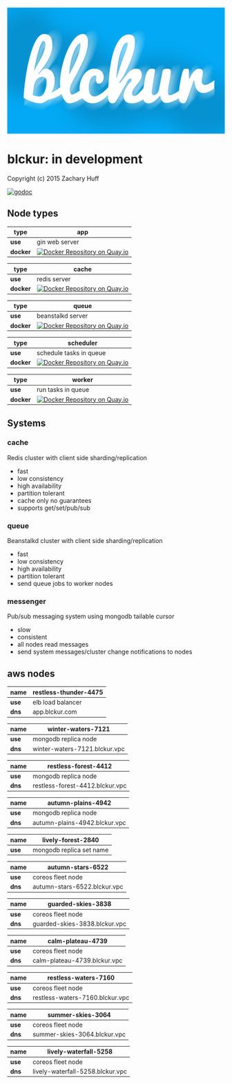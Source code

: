 [![blckur](media/logo.png)](https://github.com/blckur/blckur)

# blckur: in development

Copyright (c) 2015 Zachary Huff

[![godoc](https://godoc.org/github.com/blckur/blckur?status.png)](https://godoc.org/github.com/blckur/blckur)

## Node types

**type**    | app
----------- | -----------
**use**     | gin web server
**docker**  | [![Docker Repository on Quay.io](https://quay.io/repository/blckur/app/status "Docker Repository on Quay.io")](https://quay.io/repository/blckur/app)

**type**    | cache
----------- | -----------
**use**     | redis server
**docker**  | [![Docker Repository on Quay.io](https://quay.io/repository/blckur/cache/status "Docker Repository on Quay.io")](https://quay.io/repository/blckur/cache)

**type**    | queue
----------- | -----------
**use**     | beanstalkd server
**docker**  | [![Docker Repository on Quay.io](https://quay.io/repository/blckur/queue/status "Docker Repository on Quay.io")](https://quay.io/repository/blckur/queue)

**type**    | scheduler
----------- | -----------
**use**     | schedule tasks in queue
**docker**  | [![Docker Repository on Quay.io](https://quay.io/repository/blckur/scheduler/status "Docker Repository on Quay.io")](https://quay.io/repository/blckur/scheduler)

**type**    | worker
----------- | -----------
**use**     | run tasks in queue
**docker**  | [![Docker Repository on Quay.io](https://quay.io/repository/blckur/worker/status "Docker Repository on Quay.io")](https://quay.io/repository/blckur/worker)

## Systems

### cache

Redis cluster with client side sharding/replication

* fast
* low consistency
* high availability
* partition tolerant
* cache only no guarantees
* supports get/set/pub/sub

### queue

Beanstalkd cluster with client side sharding/replication

* fast
* low consistency
* high availability
* partition tolerant
* send queue jobs to worker nodes

### messenger

Pub/sub messaging system using mongodb tailable cursor

* slow
* consistent
* all nodes read messages
* send system messages/cluster change notifications to nodes

## aws nodes

**name** | restless-thunder-4475
-------- | --------
**use**  | elb load balancer
**dns**  | app.blckur.com

**name** | winter-waters-7121
-------- | --------
**use**  | mongodb replica node
**dns**  | winter-waters-7121.blckur.vpc

**name** | restless-forest-4412
-------- | --------
**use**  | mongodb replica node
**dns**  | restless-forest-4412.blckur.vpc

**name** | autumn-plains-4942
-------- | --------
**use**  | mongodb replica node
**dns**  | autumn-plains-4942.blckur.vpc

**name** | lively-forest-2840
-------- | --------
**use**  | mongodb replica set name

**name** | autumn-stars-6522
-------- | --------
**use**  | coreos fleet node
**dns**  | autumn-stars-6522.blckur.vpc

**name** | guarded-skies-3838
-------- | --------
**use**  | coreos fleet node
**dns**  | guarded-skies-3838.blckur.vpc

**name** | calm-plateau-4739
-------- | --------
**use**  | coreos fleet node
**dns**  | calm-plateau-4739.blckur.vpc

**name** | restless-waters-7160
-------- | --------
**use**  | coreos fleet node
**dns**  | restless-waters-7160.blckur.vpc

**name** | summer-skies-3064
-------- | --------
**use**  | coreos fleet node
**dns**  | summer-skies-3064.blckur.vpc

**name** | lively-waterfall-5258
-------- | --------
**use**  | coreos fleet node
**dns**  | lively-waterfall-5258.blckur.vpc

